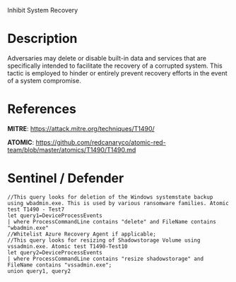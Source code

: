Inhibit System Recovery

# Description
Adversaries may delete or disable built-in data and services that are specifically intended to facilitate the recovery of a corrupted system. This tactic is employed to hinder or entirely prevent recovery efforts in the event of a system compromise.

# References
**MITRE**: https://attack.mitre.org/techniques/T1490/

**ATOMIC**: https://github.com/redcanaryco/atomic-red-team/blob/master/atomics/T1490/T1490.md

# Sentinel / Defender
```kql
//This query looks for deletion of the Windows systemstate backup using wbadmin.exe. This is used by various ransomware families. Atomic test T1490 - Test7
let query1=DeviceProcessEvents
| where ProcessCommandLine contains "delete" and FileName contains "wbadmin.exe"
//Whitelist Azure Recovery Agent if applicable;
//This query looks for resizing of Shadowstorage Volume using vssadmin.exe. Atomic test T1490-Test10
let query2=DeviceProcessEvents
| where ProcessCommandLine contains "resize shadowstorage" and FileName contains "vssadmin.exe";
union query1, query2
```
